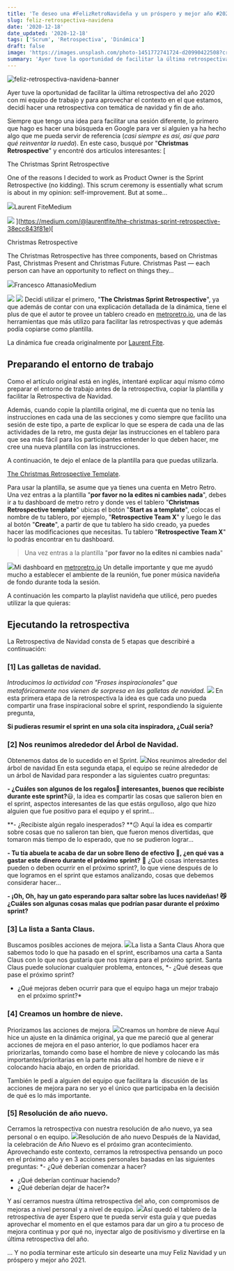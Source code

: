 ```yaml
---
title: 'Te deseo una #FelizRetroNavideña y un próspero y mejor año #2021'
slug: feliz-retrospectiva-navidena
date: '2020-12-18'
date_updated: '2020-12-18'
tags: ['Scrum', 'Retrospectiva', 'Dinámica']
draft: false
image: 'https://images.unsplash.com/photo-1451772741724-d20990422508?crop=entropy&cs=tinysrgb&fit=max&fm=jpg&ixid=MXwxMTc3M3wwfDF8c2VhcmNofDh8fGNocmlzdG1hc3xlbnwwfHx8&ixlib=rb-1.2.1&q=80&w=2000'
summary: 'Ayer tuve la oportunidad de facilitar la última retrospectiva del año 2020 con mi equipo de trabajo y para aprovechar el contexto en el que estamos, decidí hacer una retrospectiva con temática de navidad y fin de año.'
---
```


![feliz-retrospectiva-navidena-banner](https://images.unsplash.com/photo-1451772741724-d20990422508?crop=entropy&cs=tinysrgb&fit=max&fm=jpg&ixid=MXwxMTc3M3wwfDF8c2VhcmNofDh8fGNocmlzdG1hc3xlbnwwfHx8&ixlib=rb-1.2.1&q=80&w=2000)

Ayer tuve la oportunidad de facilitar la última retrospectiva del año 2020 con mi equipo de trabajo y para aprovechar el contexto en el que estamos, decidí hacer una retrospectiva con temática de navidad y fin de año.

Siempre que tengo una idea para facilitar una sesión diferente, lo primero que hago es hacer una búsqueda en Google para ver si alguien ya ha hecho algo que me pueda servir de referencia (_casi siempre es así, así que para qué reinventar la rueda_). En este caso, busqué por "**Christmas Retrospective**" y encontré dos artículos interesantes:
[

The Christmas Sprint Retrospective

One of the reasons I decided to work as Product Owner is the Sprint Retrospective (no kidding). This scrum ceremony is essentially what scrum is about in my opinion: self-improvement. But at some…

![](https://miro.medium.com/fit/c/152/152/1*sHhtYhaCe2Uc3IU0IgKwIQ.png)Laurent FiteMedium

![](https://miro.medium.com/max/1200/1*XxOn7V8ehxbB056QMB-uOQ.png)
](https://medium.com/@laurentfite/the-christmas-sprint-retrospective-38ecc843f81e)[

Christmas Retrospective

The Christmas Retrospective has three components, based on Christmas Past, Christmas Present and Christmas Future. Christmas Past — each person can have an opportunity to reflect on things they…

![](https://miro.medium.com/fit/c/152/152/1*sHhtYhaCe2Uc3IU0IgKwIQ.png)Francesco AttanasioMedium

![](https://miro.medium.com/max/639/1*TRBWP-iLGhBTCl1IoS3LVQ.png)
![](https://leanscrummaster.medium.com/christmas-retrospective-926a85dd7f9)
Decidí utilizar el primero, "**The Christmas Sprint Retrospective**", ya que además de contar con una explicación detallada de la dinámica, tiene el plus de que el autor te provee un tablero creado en [metroretro.io](https://metroretro.io/), una de las herramientas que más utilizo para facilitar las retrospectivas y que además podía copiarse como plantilla.

La dinámica fue creada originalmente por [Laurent Fite](https://medium.com/@laurentfite).

## Preparando el entorno de trabajo

Como el artículo original está en inglés, intentaré explicar aquí mismo cómo preparar el entorno de trabajo antes de la retrospectiva, copiar la plantilla y facilitar la Retrospectiva de Navidad.

Además, cuando copie la plantilla original, me di cuenta que no tenía las instrucciones en cada una de las secciones y como siempre que facilito una sesión de este tipo, a parte de explicar lo que se espera de cada una de las actividades de la retro, me gusta dejar las instrucciones en el tablero para que sea más fácil para los participantes entender lo que deben hacer, me cree una nueva plantilla con las instrucciones.

A continuación, te dejo el enlace de la plantilla para que puedas utilizarla.

[The Christmas Retrospective Template](https://metroretro.io/board/LBGQ7KH76FW2).

Para usar la plantilla, se asume que ya tienes una cuenta en Metro Retro. Una vez entras a la plantilla "**por favor no la edites ni cambies nada**", debes ir a tu dashboard de metro retro y donde ves el tablero "**Christmas Retrospective template**" ubicas el botón "**Start as a template**", colocas el nombre de tu tablero, por ejemplo, "**Retrospective Team X**" y luego le das al botón "**Create**", a partir de que tu tablero ha sido creado, ya puedes hacer las modificaciones que necesitas. Tu tablero "**Retrospective Team X**" lo podrás encontrar en tu dashboard.

> Una vez entras a la plantilla "**por favor no la edites ni cambies nada**"

![](https://digitalpress.fra1.cdn.digitaloceanspaces.com/cd0euxp/2020/12/image.png)Mi dashboard en [metroretro.io](https://metroretro.io/)
Un detalle importante y que me ayudó mucho a establecer el ambiente de la reunión, fue poner música navideña de fondo durante toda la sesión.

A continuación les comparto la playlist navideña que utilicé, pero puedes utilizar la que quieras:

## Ejecutando la retrospectiva

La Retrospectiva de Navidad consta de 5 etapas que describiré a continuación:

### [1] Las galletas de navidad.

_Introducimos la actividad con "Frases inspiracionales" que metafóricamente nos vienen de sorpresa en las galletas de navidad._
![](https://digitalpress.fra1.cdn.digitaloceanspaces.com/cd0euxp/2020/12/image-1.png)
En esta primera etapa de la retrospectiva la idea es que cada uno pueda compartir una frase inspiracional sobre el sprint, respondiendo la siguiente pregunta,

**Si pudieras resumir el sprint en una sola cita inspiradora, ¿Cuál sería?**

### [2] Nos reunimos alrededor del Árbol de Navidad.

Obtenemos datos de lo sucedido en el Sprint.
![](https://digitalpress.fra1.cdn.digitaloceanspaces.com/cd0euxp/2020/12/image-2.png)Nos reunimos alrededor del árbol de navidad
En esta segunda etapa, el equipo se reúne alrededor de un árbol de Navidad para responder a las siguientes cuatro preguntas:

**- ¿Cuáles son algunos de los regalos🎁 interesantes, buenos que recibiste durante este sprint?**😃, la idea es compartir las cosas que salieron bien en el sprint, aspectos interesantes de las que estás orgulloso, algo que hizo alguien que fue positivo para el equipo y el sprint...

**- ¿Recibiste algún regalo inesperados? **😕
Aquí la idea es compartir sobre cosas que no salieron tan bien, que fueron menos divertidas, que tomaron más tiempo de lo esperado, que no se pudieron lograr...

**- Tu tía abuela te acaba de dar un sobre lleno de efectivo **🤑**, ¿en qué vas a gastar este dinero durante el próximo sprint?** 💌
¿Qué cosas interesantes pueden o deben ocurrir en el próximo sprint?, lo que viene después de lo que logramos en el sprint que estamos analizando, cosas que debemos considerar hacer...

**- ¡Oh, Oh, hay un gato esperando para saltar sobre las luces navideñas! 😼
¿Cuáles son algunas cosas malas que podrían pasar durante el próximo sprint?**

### [3] La lista a Santa Claus.

Buscamos posibles acciones de mejora.
![](https://digitalpress.fra1.cdn.digitaloceanspaces.com/cd0euxp/2020/12/image-3.png)La lista a Santa Claus
Ahora que sabemos todo lo que ha pasado en el sprint, escribamos una carta a Santa Claus con lo que nos gustaría que nos trajera para el próximo sprint. Santa Claus puede solucionar cualquier problema, entonces,
\*- ¿Qué deseas que pase el próximo sprint?

- ¿Qué mejoras deben ocurrir para que el equipo haga un mejor trabajo en el próximo sprint?\*

### **[4] Creamos un hombre de nieve.**

Priorizamos las acciones de mejora.
![](https://digitalpress.fra1.cdn.digitaloceanspaces.com/cd0euxp/2020/12/image-4.png)Creamos un hombre de nieve
Aquí hice un ajuste en la dinámica original, ya que me pareció que al generar acciones de mejora en el paso anterior, lo que podíamos hacer era priorizarlas, tomando como base el hombre de nieve y colocando las más importantes/prioritarias en la parte más alta del hombre de nieve e ir colocando hacia abajo, en orden de prioridad.

También le pedí a alguien del equipo que facilitara la  discusión de las acciones de mejora para no ser yo el único que participaba en la decisión de qué es lo más importante.

### [5] Resolución de año nuevo.

Cerramos la retrospectiva con nuestra resolución de año nuevo, ya sea personal o en equipo.
![](https://digitalpress.fra1.cdn.digitaloceanspaces.com/cd0euxp/2020/12/image-5.png)Resolución de año nuevo
Después de la Navidad, la celebración de Año Nuevo es el próximo gran acontecimiento. Aprovechando este contexto, cerramos la retrospectiva pensando un poco en el próximo año y en 3 acciones personales basadas en las siguientes preguntas:
\*- ¿Qué deberían comenzar a hacer?

- ¿Qué deberían continuar haciendo?
- ¿Qué deberían dejar de hacer?\*

Y así cerramos nuestra última retrospectiva del año, con compromisos de mejoras a nivel personal y a nivel de equipo.
![](https://digitalpress.fra1.cdn.digitaloceanspaces.com/cd0euxp/2020/12/merry-retrospective.png)Así quedó el tablero de la retrospectiva de ayer
Espero que te pueda servir esta guía y que puedas aprovechar el momento en el que estamos para dar un giro a tu proceso de mejora continua y por qué no, inyectar algo de positivismo y divertirse en la última retrospectiva del año.

... Y no podía terminar este artículo sin desearte una muy Feliz Navidad y un próspero y mejor año 2021.
